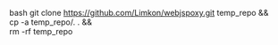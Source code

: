 bash
git clone https://github.com/Limkon/webjspoxy.git temp_repo && \
cp -a temp_repo/. . && \
rm -rf temp_repo
